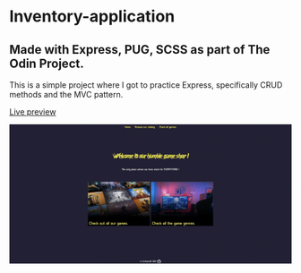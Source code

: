 # Inventory-application

## Made with Express, PUG, SCSS as part of The Odin Project.

This is a simple project where I got to practice Express, specifically CRUD methods and the MVC pattern.

<a href="https://young-springs-48093.herokuapp.com/">Live preview</a>

<img src='public/images/project-preview.jpg'>
